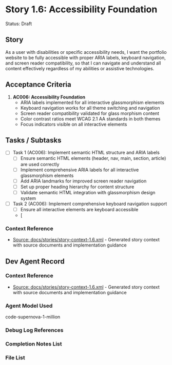 
# Story 1.6: Accessibility Foundation

Status: Draft

## Story

As a user with disabilities or specific accessibility needs, I want the portfolio website to be fully accessible with proper ARIA labels, keyboard navigation, and screen reader compatibility, so that I can navigate and understand all content effectively regardless of my abilities or assistive technologies.

## Acceptance Criteria

1. **AC006: Accessibility Foundation**
   - ARIA labels implemented for all interactive glassmorphism elements
   - Keyboard navigation works for all theme switching and navigation
   - Screen reader compatibility validated for glass morphism content
   - Color contrast ratios meet WCAG 2.1 AA standards in both themes
   - Focus indicators visible on all interactive elements

## Tasks / Subtasks

- [ ] Task 1 (AC006): Implement semantic HTML structure and ARIA labels
  - [ ] Ensure semantic HTML elements (header, nav, main, section, article) are used correctly
  - [ ] Implement comprehensive ARIA labels for all interactive glassmorphism elements
  - [ ] Add ARIA landmarks for improved screen reader navigation
  - [ ] Set up proper heading hierarchy for content structure
  - [ ] Validate semantic HTML integration with glassmorphism design system

- [ ] Task 2 (AC006): Implement comprehensive keyboard navigation support
  - [ ] Ensure all interactive elements are keyboard accessible
  - [
### Context Reference

- [Source: docs/stories/story-context-1.6.xml](docs/stories/story-context-1.6.xml) - Generated story context with source documents and implementation guidance

## Dev Agent Record

### Context Reference

- [Source: docs/stories/story-context-1.6.xml](docs/stories/story-context-1.6.xml) - Generated story context with source documents and implementation guidance

### Agent Model Used

code-supernova-1-million

### Debug Log References

### Completion Notes List

### File List

